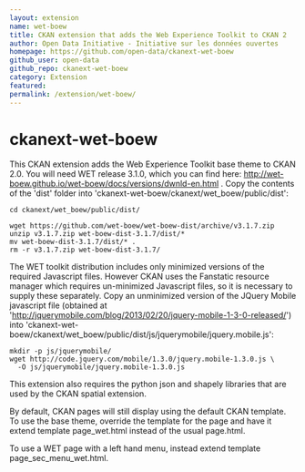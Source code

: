 ```yaml
---
layout: extension
name: wet-boew
title: CKAN extension that adds the Web Experience Toolkit to CKAN 2
author: Open Data Initiative - Initiative sur les données ouvertes
homepage: https://github.com/open-data/ckanext-wet-boew
github_user: open-data
github_repo: ckanext-wet-boew
category: Extension
featured: 
permalink: /extension/wet-boew/
---
```



ckanext-wet-boew
================

This CKAN extension adds the Web Experience Toolkit base theme to CKAN 2.0. You will need WET release 3.1.0, which you can find here: <http://wet-boew.github.io/wet-boew/docs/versions/dwnld-en.html> . Copy the contents of the 'dist' folder into 'ckanext-wet-boew/ckanext/wet\_boew/public/dist':

    cd ckanext/wet_boew/public/dist/

    wget https://github.com/wet-boew/wet-boew-dist/archive/v3.1.7.zip
    unzip v3.1.7.zip wet-boew-dist-3.1.7/dist/*
    mv wet-boew-dist-3.1.7/dist/* .
    rm -r v3.1.7.zip wet-boew-dist-3.1.7/

The WET toolkit distribution includes only minimized versions of the required Javascript files. However CKAN uses the Fanstatic resource manager which requires un-minimized Javascript files, so it is necessary to supply these separately. Copy an unminimized version of the JQuery Mobile javascript file (obtained at '<http://jquerymobile.com/blog/2013/02/20/jquery-mobile-1-3-0-released/>') into 'ckanext-wet-boew/ckanext/wet\_boew/public/dist/js/jquerymobile/jquery.mobile.js':

    mkdir -p js/jquerymobile/
    wget http://code.jquery.com/mobile/1.3.0/jquery.mobile-1.3.0.js \
      -O js/jquerymobile/jquery.mobile-1.3.0.js

This extension also requires the python json and shapely libraries that are used by the CKAN spatial extension.

By default, CKAN pages will still display using the default CKAN template. To use the base theme, override the template for the page and have it extend template page\_wet.html instead of the usual page.html.

To use a WET page with a left hand menu, instead extend template page\_sec\_menu\_wet.html.

